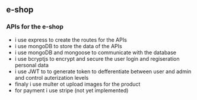 ## e-shop 
### APIs for the e-shop
- i use express to create the routes for the APIs
- i use mongoDB to store the data of the APIs
- i use mongoDB and mongoose to communicate with the database
- i use bcryptjs to encrypt and secure the user login and regiseration personal data
- i use JWT to to generate token to defferentiate between user and admin and control auterization levels
- finaly i use multer ot upload images for the product 
- for payment i use stripe (not yet implemented)

